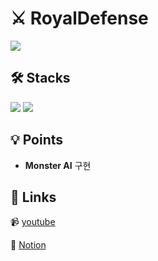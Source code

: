 # ⚔ RoyalDefense
![](https://github.com/LeeYuJoung/RoyalDefense/blob/main/Intro_Image.png)

## 🛠 Stacks
![](https://img.shields.io/badge/Unity-100000?style=for-the-badge&logo=unity&logoColor=white) 
![](https://img.shields.io/badge/C%23-239120?style=for-the-badge&logo=c-sharp&logoColor=white)

## 💡 Points
+ **Monster AI** 구현

## 🔗 Links
 📹 [youtube](https://youtu.be/ZUyHROVLqVg)
 
 📒 [Notion](https://www.notion.so/Royal-Defense-0e1e72b8a303413795e148e61015336c)
